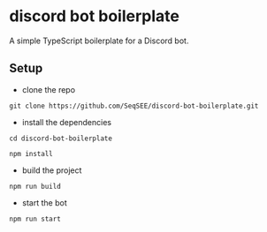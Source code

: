 # discord bot boilerplate

A simple TypeScript boilerplate for a Discord bot.

## Setup

- clone the repo

```
git clone https://github.com/SeqSEE/discord-bot-boilerplate.git
```

- install the dependencies

```
cd discord-bot-boilerplate
```

```
npm install
```

- build the project

```
npm run build
```

- start the bot

```
npm run start
```
